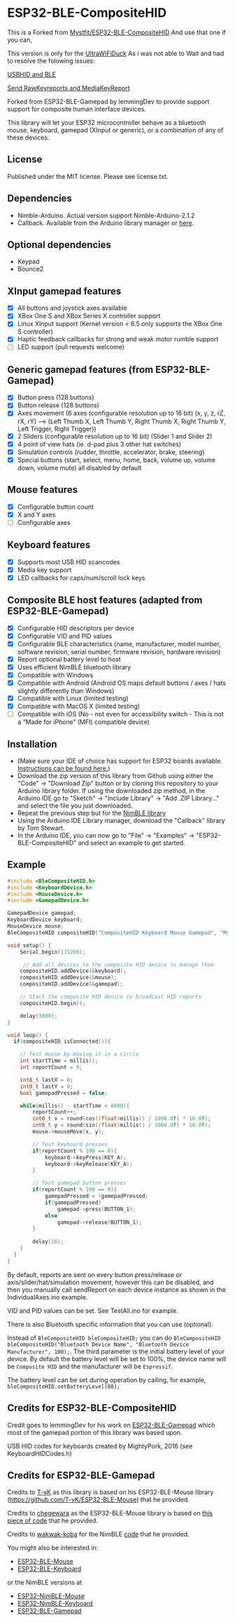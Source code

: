 # ESP32-BLE-CompositeHID

This is a Forked from [Mystfit/ESP32-BLE-CompositeHID](https://github.com/Mystfit/ESP32-BLE-CompositeHID)
And use that one if you can, 

This version is only for the [UltraWiFiDuck](https://github.com/EmileSpecialProducts/UltraWiFiDuck)
As i was not able to Wait and had to resolve the folowing issues:

[USBHID and BLE](https://github.com/Mystfit/ESP32-BLE-CompositeHID/issues/40)

[Send RawKeyreports and MediaKeyReport](https://github.com/Mystfit/ESP32-BLE-CompositeHID/issues/39)

Forked from ESP32-BLE-Gamepad by lemmingDev to provide support support for composite human interface devices.

This library will let your ESP32 microcontroller behave as a bluetooth mouse, keyboard, gamepad (XInput or generic), or a combination of any of these devices.

## License
Published under the MIT license. Please see license.txt.

## Dependencies
 - Nimble-Arduino. Actual version support Nimble-Arduino-2.1.2
 - Callback. Available from the Arduino library manager or [here](https://github.com/tomstewart89/Callback).

## Optional dependencies
 - Keypad 
 - Bounce2
   
## XInput gamepad features

 - [x] All buttons and joystick axes available
 - [x] XBox One S and XBox Series X controller support
 - [x] Linux XInput support (Kernel version < 6.5 only supports the XBox One S controller)
 - [x] Haptic feedback callbacks for strong and weak motor rumble support
 - [ ] LED support (pull requests welcome)

## Generic gamepad features (from ESP32-BLE-Gamepad)

 - [x] Button press (128 buttons)
 - [x] Button release (128 buttons)
 - [x] Axes movement (6 axes (configurable resolution up to 16 bit) (x, y, z, rZ, rX, rY) --> (Left Thumb X, Left Thumb Y, Right Thumb X, Right Thumb Y, Left Trigger, Right Trigger))
 - [x] 2 Sliders (configurable resolution up to 16 bit) (Slider 1 and Slider 2)
 - [x] 4 point of view hats (ie. d-pad plus 3 other hat switches)
 - [x] Simulation controls (rudder, throttle, accelerator, brake, steering)
 - [x] Special buttons (start, select, menu, home, back, volume up, volume down, volume mute) all disabled by default

## Mouse features
 - [x] Configurable button count
 - [x] X and Y axes
 - [ ] Configurable axes

## Keyboard features
 - [x] Supports most USB HID scancodes
 - [x] Media key support
 - [x] LED callbacks for caps/num/scroll lock keys

## Composite BLE host features (adapted from ESP32-BLE-Gamepad)
 - [x] Configurable HID descriptors per device
 - [x] Configurable VID and PID values
 - [x] Configurable BLE characteristics (name, manufacturer, model number, software revision, serial number, firmware revision, hardware revision)	
 - [x] Report optional battery level to host
 - [x] Uses efficient NimBLE bluetooth library
 - [x] Compatible with Windows
 - [x] Compatible with Android (Android OS maps default buttons / axes / hats slightly differently than Windows)
 - [x] Compatible with Linux (limited testing)
 - [x] Compatible with MacOS X (limited testing)
 - [ ] Compatible with iOS (No - not even for accessibility switch - This is not a “Made for iPhone” (MFI) compatible device)

## Installation
- (Make sure your IDE of choice has support for ESP32 boards available. [Instructions can be found here.](https://github.com/espressif/arduino-esp32#installation-instructions))
- Download the zip version of this library from Github using either the "Code" -> "Download Zip" button or by cloning this repository to your Arduino library folder. If using the downloaded zip method, in the Arduino IDE go to "Sketch" -> "Include Library" -> "Add .ZIP Library..." and select the file you just downloaded.
- Repeat the previous step but for the [NimBLE library](https://github.com/h2zero/NimBLE-Arduino)
- Using the Arduino IDE Library manager, download the "Callback" library by Tom Stewart.
- In the Arduino IDE, you can now go to "File" -> "Examples" -> "ESP32-BLE-CompositeHID" and select an example to get started.

## Example

``` C++
#include <BleCompositeHID.h>
#include <KeyboardDevice.h>
#include <MouseDevice.h>
#include <GamepadDevice.h>

GamepadDevice gamepad;
KeyboardDevice keyboard;
MouseDevice mouse;
BleCompositeHID compositeHID("CompositeHID Keyboard Mouse Gamepad", "Mystfit", 100);

void setup() {
    Serial.begin(115200);

     // Add all devices to the composite HID device to manage them
    compositeHID.addDevice(&keyboard);
    compositeHID.addDevice(&mouse);
    compositeHID.addDevice(&gamepad);

    // Start the composite HID device to broadcast HID reports
    compositeHID.begin();

    delay(3000);
}

void loop() {
  if(compositeHID.isConnected()){

    // Test mouse by moving it in a circle
    int startTime = millis();
    int reportCount = 0;

    int8_t lastX = 0;
    int8_t lastY = 0;
    bool gamepadPressed = false;

    while(millis() - startTime < 8000){
        reportCount++;
        int8_t x = round(cos((float)millis() / 1000.0f) * 10.0f);
        int8_t y = round(sin((float)millis() / 1000.0f) * 10.0f);
        mouse->mouseMove(x, y);

        // Test keyboard presses
        if(reportCount % 100 == 0){
            keyboard->keyPress(KEY_A);
            keyboard->keyRelease(KEY_A);
        }

        // Test gamepad button presses
        if(reportCount % 100 == 0){
            gamepadPressed = !gamepadPressed;
            if(gamepadPressed)
                gamepad->press(BUTTON_1);
            else
                gamepad->release(BUTTON_1);
        }
        
        delay(16);
    }
  }
}

```
By default, reports are sent on every button press/release or axis/slider/hat/simulation movement, however this can be disabled, and then you manually call sendReport on each device instance as shown in the IndividualAxes.ino example.

VID and PID values can be set. See TestAll.ino for example.

There is also Bluetooth specific information that you can use (optional):

Instead of `BleCompositeHID bleCompositeHID;` you can do `BleCompositeHID bleCompositeHID("Bluetooth Device Name", "Bluetooth Device Manufacturer", 100);`.
The third parameter is the initial battery level of your device.
By default the battery level will be set to 100%, the device name will be `Composite HID` and the manufacturer will be `Espressif`.

The battery level can be set during operation by calling, for example, `bleCompositeHID.setBatteryLevel(80);`

## Credits for ESP32-BLE-CompositeHID

Credit goes to lemmingDev for his work on [ESP32-BLE-Gamepad](https://github.com/lemmingDev/ESP32-BLE-Gamepad) which most of the gamepad portion of this library was based upon. 

USB HID codes for keyboards created by MightyPork, 2016 (see KeyboardHIDCodes.h)

## Credits for ESP32-BLE-Gamepad

Credits to [T-vK](https://github.com/T-vK) as this library is based on his ESP32-BLE-Mouse library (https://github.com/T-vK/ESP32-BLE-Mouse) that he provided.

Credits to [chegewara](https://github.com/chegewara) as the ESP32-BLE-Mouse library is based on [this piece of code](https://github.com/nkolban/esp32-snippets/issues/230#issuecomment-473135679) that he provided.

Credits to [wakwak-koba](https://github.com/wakwak-koba) for the NimBLE [code](https://github.com/wakwak-koba/ESP32-NimBLE-Gamepad) that he provided.


You might also be interested in:
- [ESP32-BLE-Mouse](https://github.com/T-vK/ESP32-BLE-Mouse)
- [ESP32-BLE-Keyboard](https://github.com/T-vK/ESP32-BLE-Keyboard)

or the NimBLE versions at

- [ESP32-NimBLE-Mouse](https://github.com/wakwak-koba/ESP32-NimBLE-Mouse)
- [ESP32-NimBLE-Keyboard](https://github.com/wakwak-koba/ESP32-NimBLE-Keyboard)
- [ESP32-BLE-Gamepad](https://github.com/lemmingDev/ESP32-BLE-Gamepad)

